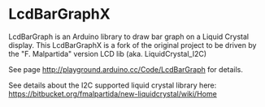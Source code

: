 LcdBarGraphX
============

LcdBarGraph is an Arduino library to draw bar graph on a Liquid Crystal display. This LcdBarGraphX is a fork of the original project to be driven by the "F. Malpartida" version LCD lib (aka. LiquidCrystal_I2C)

See page http://playground.arduino.cc/Code/LcdBarGraph for details.

See details about the I2C supported liquid crystal library here: https://bitbucket.org/fmalpartida/new-liquidcrystal/wiki/Home

